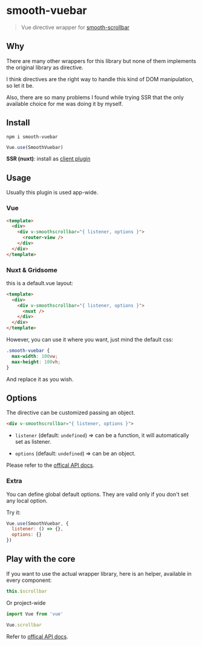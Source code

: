 # smooth-vuebar

> Vue directive wrapper for [smooth-scrollbar](https://github.com/idiotWu/smooth-scrollbar)

## Why

There are many other wrappers for this library but none of them implements the original library as directive.

I think directives are the right way to handle this kind of DOM manipulation, so let it be.

Also, there are so many problems I found while trying SSR that the only available choice for me was doing it by myself.

## Install

`npm i smooth-vuebar`

```js
Vue.use(SmoothVuebar)
```

**SSR (nuxt)**: install as [client plugin](https://nuxtjs.org/guide/plugins/#client-side-only)

## Usage

Usually this plugin is used app-wide.

### Vue

```html
<template>
  <div>
    <div v-smoothscrollbar="{ listener, options }">
      <router-view />
    </div>
  </div>
</template>
```


### Nuxt & Gridsome

this is a default.vue layout:

```html
<template>
  <div>
    <div v-smoothscrollbar="{ listener, options }">
      <nuxt />
    </div>
  </div>
</template>
```

However, you can use it where you want, just mind the default css:

```css
.smooth-vuebar {
  max-width: 100vw;
  max-height: 100vh;
}
```

And replace it as you wish.

## Options

The directive can be customized passing an object.

```html
<div v-smoothscrollbar="{ listener, options }">
```

- `listener` (default: `undefined`) => can be a function, it will automatically set as listener.

- `options` (default: `undefined`) => can be an object.

Please refer to the [offical API docs](https://github.com/idiotWu/smooth-scrollbar/blob/develop/docs/api.md).

### Extra

You can define global default options. They are valid only if you don't set any local option.

Try it:

```js
Vue.use(SmoothVuebar, {
  listener: () => {},
  options: {}
})
```

## Play with the core

If you want to use the actual wrapper library, here is an helper, available in every component:

```js
this.$scrollbar
```

Or project-wide

```js
import Vue from 'vue'

Vue.scrollbar
```

Refer to [offical API docs](https://github.com/idiotWu/smooth-scrollbar/blob/develop/docs/api.md).
